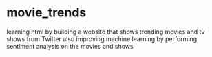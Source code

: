 # movie_trends
learning html by building a website that shows trending movies and tv shows from Twitter
also improving machine learning by performing sentiment analysis on the movies and shows
